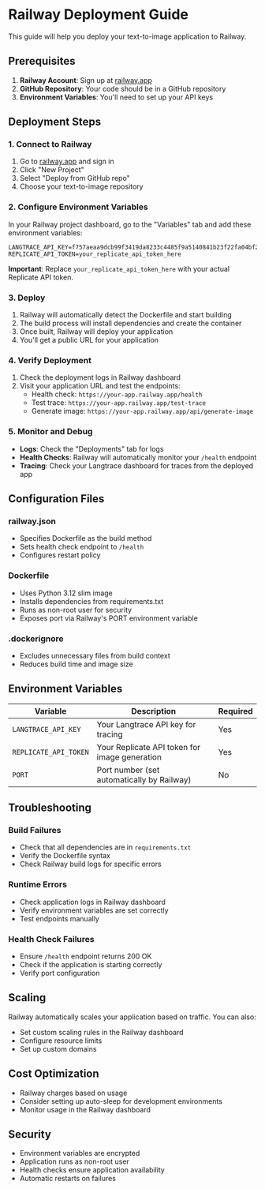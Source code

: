 # Railway Deployment Guide

This guide will help you deploy your text-to-image application to Railway.

## Prerequisites

1. **Railway Account**: Sign up at [railway.app](https://railway.app)
2. **GitHub Repository**: Your code should be in a GitHub repository
3. **Environment Variables**: You'll need to set up your API keys

## Deployment Steps

### 1. Connect to Railway

1. Go to [railway.app](https://railway.app) and sign in
2. Click "New Project"
3. Select "Deploy from GitHub repo"
4. Choose your text-to-image repository

### 2. Configure Environment Variables

In your Railway project dashboard, go to the "Variables" tab and add these environment variables:

```
LANGTRACE_API_KEY=f757aeaa9dcb99f3419da8233c4485f9a5140841b23f22fa04bf2b683e3a827f
REPLICATE_API_TOKEN=your_replicate_api_token_here
```

**Important**: Replace `your_replicate_api_token_here` with your actual Replicate API token.

### 3. Deploy

1. Railway will automatically detect the Dockerfile and start building
2. The build process will install dependencies and create the container
3. Once built, Railway will deploy your application
4. You'll get a public URL for your application

### 4. Verify Deployment

1. Check the deployment logs in Railway dashboard
2. Visit your application URL and test the endpoints:
   - Health check: `https://your-app.railway.app/health`
   - Test trace: `https://your-app.railway.app/test-trace`
   - Generate image: `https://your-app.railway.app/api/generate-image`

### 5. Monitor and Debug

- **Logs**: Check the "Deployments" tab for logs
- **Health Checks**: Railway will automatically monitor your `/health` endpoint
- **Tracing**: Check your Langtrace dashboard for traces from the deployed app

## Configuration Files

### railway.json
- Specifies Dockerfile as the build method
- Sets health check endpoint to `/health`
- Configures restart policy

### Dockerfile
- Uses Python 3.12 slim image
- Installs dependencies from requirements.txt
- Runs as non-root user for security
- Exposes port via Railway's PORT environment variable

### .dockerignore
- Excludes unnecessary files from build context
- Reduces build time and image size

## Environment Variables

| Variable | Description | Required |
|----------|-------------|----------|
| `LANGTRACE_API_KEY` | Your Langtrace API key for tracing | Yes |
| `REPLICATE_API_TOKEN` | Your Replicate API token for image generation | Yes |
| `PORT` | Port number (set automatically by Railway) | No |

## Troubleshooting

### Build Failures
- Check that all dependencies are in `requirements.txt`
- Verify the Dockerfile syntax
- Check Railway build logs for specific errors

### Runtime Errors
- Check application logs in Railway dashboard
- Verify environment variables are set correctly
- Test endpoints manually

### Health Check Failures
- Ensure `/health` endpoint returns 200 OK
- Check if the application is starting correctly
- Verify port configuration

## Scaling

Railway automatically scales your application based on traffic. You can also:
- Set custom scaling rules in the Railway dashboard
- Configure resource limits
- Set up custom domains

## Cost Optimization

- Railway charges based on usage
- Consider setting up auto-sleep for development environments
- Monitor usage in the Railway dashboard

## Security

- Environment variables are encrypted
- Application runs as non-root user
- Health checks ensure application availability
- Automatic restarts on failures 